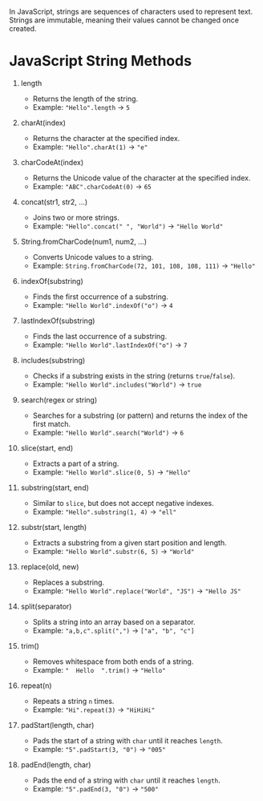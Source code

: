 In JavaScript, strings are sequences of characters used to represent text.
Strings are immutable, meaning their values cannot be changed once created.

# JavaScript String Methods

1. length  
   - Returns the length of the string.  
   - Example: `"Hello".length` → `5`  

2. charAt(index)  
   - Returns the character at the specified index.  
   - Example: `"Hello".charAt(1)` → `"e"`  

3. charCodeAt(index)  
   - Returns the Unicode value of the character at the specified index.  
   - Example: `"ABC".charCodeAt(0)` → `65`  

4. concat(str1, str2, ...)  
   - Joins two or more strings.  
   - Example: `"Hello".concat(" ", "World")` → `"Hello World"`  

5. String.fromCharCode(num1, num2, ...)  
   - Converts Unicode values to a string.  
   - Example: `String.fromCharCode(72, 101, 108, 108, 111)` → `"Hello"`  

6. indexOf(substring)  
   - Finds the first occurrence of a substring.  
   - Example: `"Hello World".indexOf("o")` → `4`  

7. lastIndexOf(substring)  
   - Finds the last occurrence of a substring.  
   - Example: `"Hello World".lastIndexOf("o")` → `7`  

8. includes(substring)  
   - Checks if a substring exists in the string (returns `true`/`false`).  
   - Example: `"Hello World".includes("World")` → `true`  

9. search(regex or string)  
   - Searches for a substring (or pattern) and returns the index of the first match.  
   - Example: `"Hello World".search("World")` → `6`  

10. slice(start, end)  
    - Extracts a part of a string.  
    - Example: `"Hello World".slice(0, 5)` → `"Hello"`  

11. substring(start, end)  
    - Similar to `slice`, but does not accept negative indexes.  
    - Example: `"Hello".substring(1, 4)` → `"ell"`  

12. substr(start, length)  
    - Extracts a substring from a given start position and length.  
    - Example: `"Hello World".substr(6, 5)` → `"World"`  

13. replace(old, new)  
    - Replaces a substring.  
    - Example: `"Hello World".replace("World", "JS")` → `"Hello JS"`  

14. split(separator)  
    - Splits a string into an array based on a separator.  
    - Example: `"a,b,c".split(",")` → `["a", "b", "c"]`  

15. trim()  
    - Removes whitespace from both ends of a string.  
    - Example: `"  Hello  ".trim()` → `"Hello"`  

16. repeat(n)  
    - Repeats a string `n` times.  
    - Example: `"Hi".repeat(3)` → `"HiHiHi"`  

17. padStart(length, char)  
    - Pads the start of a string with `char` until it reaches `length`.  
    - Example: `"5".padStart(3, "0")` → `"005"`  

18. padEnd(length, char)  
    - Pads the end of a string with `char` until it reaches `length`.  
    - Example: `"5".padEnd(3, "0")` → `"500"`  


